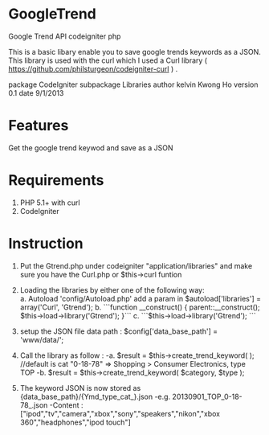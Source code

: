 GoogleTrend
===========

Google Trend API codeigniter php


This is a basic libary enable you to save google trends keywords as a JSON.
This library is used with the curl which I used a Curl library ( https://github.com/philsturgeon/codeigniter-curl ) .

package       CodeIgniter
subpackage    Libraries
author        kelvin Kwong Ho 
version       0.1
date          9/1/2013

Features
========
Get the google trend keywod and save as a JSON

Requirements
============
1. PHP 5.1+ with curl
2. CodeIgniter 

Instruction
===========
1. Put the Gtrend.php under codeigniter "application/libraries" and make sure you have the Curl.php or $this->curl funtion
2. Loading the libraries by either one of the following way:  
a. Autoload 'config/Autoload.php' add a param in  $autoload['libraries'] = array('Curl', 'Gtrend');  
b. ```function __construct() {  
	parent::__construct();  
	$this->load->library('Gtrend');  
	}```  
c. ```$this->load->library('Gtrend');  ```
	
3. setup the JSON file data path :
$config['data_base_path'] = 'www/data/';
    
4. Call the library as follow :
-a. $result = $this->create_trend_keyword( ); //default is cat "0-18-78" => Shopping > Consumer Electronics, type TOP
-b. $result = $this->create_trend_keyword( $category, $type );

5. The keyword JSON is now stored as {data_base_path}/{Ymd_type_cat_}.json 
-e.g. 20130901_TOP_0-18-78_.json
-Content : ["ipod","tv","camera","xbox","sony","speakers","nikon","xbox 360","headphones","ipod touch"]



